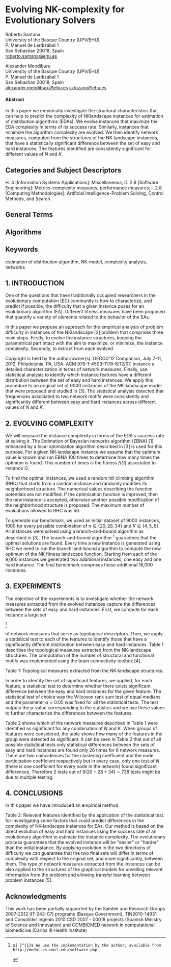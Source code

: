 # Evolving NK-complexity for Evolutionary Solvers 

Roberto Santana<br>University of the Basque Country (UPV/EHU)<br>P. Manuel de Lardizabal 1<br>San Sebastian 20018, Spain<br>roberto.santana@ehu.es

Alexander Mendiburu<br>University of the Basque Country (UPV/EHU)<br>P. Manuel de Lardizabal 1<br>San Sebastian 20018, Spain<br>alexander.mendiburu@ehu.es ja.lozano@ehu.es


#### Abstract

In this paper we empirically investigate the structural characteristics that can help to predict the complexity of NKlandscape instances for estimation of distribution algorithms (EDAs). We evolve instances that maximize the EDA complexity in terms of its success rate. Similarly, instances that minimize the algorithm complexity are evolved. We then identify network measures, computed from the structures of the NK-landscape instances, that have a statistically significant difference between the set of easy and hard instances. The features identified are consistently significant for different values of $N$ and $K$.


## Categories and Subject Descriptors

H. 4 [Information Systems Applications]: Miscellaneous; D. 2.8 [Software Engineering]: Metrics-complexity measures, performance measures; I. 2.8 [Computing Methodologies]: Artificial Intelligence-Problem Solving, Control Methods, and Search

## General Terms

## Algorithms

## Keywords

estimation of distribution algorithm, NK-model, complexity analysis, networks

## 1. INTRODUCTION

One of the questions that have traditionally occupied researchers in the evolutionary computation (EC) community is how to characterize, and predict if possible, the difficulty that a given instance poses for an evolutionary algorithm (EA). Different fitness measures have been proposed that quantify a variety of elements related to the behavior of the EAs.

In this paper we propose an approach for the empirical analysis of problem difficulty in instances of the NKlandscape [2] problem that comprises three main steps. Firstly, to evolve the instance structures, keeping the parametrical part intact with the aim to maximize, or minimize, the instance complexity. Secondly, to extract from each evolved

Copyright is held by the author/owner(s).
GECCO'12 Companion, July 7-11, 2012, Philadelphia, PA, USA. ACM 978-1-4503-1178-6/12/07.
instance a detailed characterization in terms of network measures. Finally, use statistical analysis to identify which instance features have a different distribution between the set of easy and hard instances. We apply this procedure to an original set of 9000 instances of the $N K$-landscape model that were proposed and studied in [3]. The statistical analysis detected that frequencies associated to two network motifs were consistently and significantly different between easy and hard instances across different values of $N$ and $K$.

## 2. EVOLVING COMPLEXITY

We will measure the instance complexity in terms of the EDA's success rate at solving it. The Estimation of Bayesian networks algorithm (EBNA) [1] enhanced by a local optimization algorithm described in [3] is used for this purpose. For a given NK-landscape instance we assume that the optimum value is known and run EBNA 100 times to determine how many times the optimum is found. This number of times is the fitness $f(G)$ associated to instance $G$.

To find the optimal instances, we used a random hill climbing algorithm (RHC) that starts from a random instance and randomly modifies its neighborhood structure. The numerical values describing the function potentials are not modified. If the optimization function is improved, then the new instance is accepted, otherwise another possible modification of the neighborhood structure is proposed. The maximum number of evaluations allowed to RHC was 50.

To generate our benchmark, we used an initial dataset of 9000 instances, 1000 for every possible combination of $n \in\{20,28,34\}$ and $K \in\{4,5,6\}$. All instances were solved using a branch-and-bound algorithm as described in [3]. The branch-and-bound algorithm ${ }^{1}$ guarantees that the optimal solutions are found. Every time a new instance is generated using RHC we need to run the branch-and-bound algorithm to compute the new optimum of the NK fitness landscape function. Starting from each of the 9,000 instances we generated two additional instances, one easy and one hard instance. The final benchmark comprises these additional 18,000 instances.

## 3. EXPERIMENTS

The objective of the experiments is to investigate whether the network measures extracted from the evolved instances capture the differences between the sets of easy and hard instances. First, we compute for each instance a large set

[^0]
[^0]:    ${ }^{1}$ We use the implementation by the author, available from http://medal.cs.umsl.edu/software.php

of network measures that serve as topological descriptors. Then, we apply a statistical test to each of the features to identify those that have a significantly different distribution between easy and hard instances. Table 1 describes the topological measures extracted from the NK-landscape structures. The computation of the number of structural and functional motifs was implemented using the brain connectivity toolbox [4].

Table 1: Topological measures extracted from the NK-landscape structures.

In order to identify the set of significant features, we applied, for each feature, a statistical test to determine whether there exists significant difference between the easy and hard instances for the given feature. The statistical test of choice was the Wilcoxon rank sum test of equal medians and the parameter $\alpha=0.05$ was fixed for all the statistical tests. The test outputs the p-value corresponding to the statistics and we use these values to further characterize the differences between the features.

Table 2 shows which of the network measures described in Table 1 were identified as significant for any combination of $N$ and $K$. When groups of features were considered, the table shows how many of the features in the group were detected as significant. It can be seen in Table 2 that out of all possible statistical tests only statistical differences between the sets of easy and hard instances are found only 26 times for 8 network measures. There are two coincidences for the clustering coefficient and the node participation coefficient respectively but in every case, only one test of $N$ (there is one coefficient for every node in the network) found significant differences. Therefore 2 tests out of $9(20+28+34)=738$ tests might be due to multiple testing.

## 4. CONCLUSIONS

In this paper we have introduced an empirical method


Table 2: Relevant features identified by the application of the statistical test.
for investigating some factors that could predict differences in the complexity of NK-landscape instances for EAs. Our method is based on the direct evolution of easy and hard instances using the success rate of an evolutionary algorithm to estimate the instance complexity. The evolutionary process guarantees that the evolved instance will be "easier" or "harder" than the initial instance. By applying evolution in the two directions of difficulty we can guarantee that the two final sets will differ in terms of complexity with respect to the original set, and more significantly, between them. The type of network measures extracted from the instances can be also applied to the structures of the graphical models for unveiling relevant information from the problem and allowing transfer learning between problem instances [5].

## Acknowledgments

This work has been partially supported by the Saiotek and Research Groups 2007-2012 (IT-242-07) programs (Basque Government), TIN2010-14931 and Consolider Ingenio 2010 CSD 2007 - 00018 projects (Spanish Ministry of Science and Innovation) and COMBIOMED network in computational biomedicine (Carlos III Health Institute)

